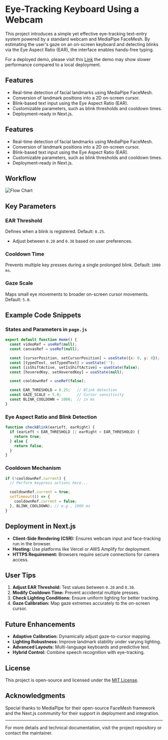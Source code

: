 # Eye-Tracking Keyboard Using a Webcam

This project introduces a simple yet effective eye-tracking text-entry system powered by a standard webcam and MediaPipe FaceMesh. By estimating the user's gaze on an on-screen keyboard and detecting blinks via the Eye Aspect Ratio (EAR), the interface enables hands-free typing. 

For a deployed demo, please visit this [Link](https://eye-tracking-7poqps5eq-stahmir79gmailcoms-projects.vercel.app/)
the demo may show slower performance compared to a local deployment.

## Features

- Real-time detection of facial landmarks using MediaPipe FaceMesh.
- Conversion of landmark positions into a 2D on-screen cursor.
- Blink-based text input using the Eye Aspect Ratio (EAR).
- Customizable parameters, such as blink thresholds and cooldown times.
- Deployment-ready in Next.js.

## Features

- Real-time detection of facial landmarks using MediaPipe FaceMesh.
- Conversion of landmark positions into a 2D on-screen cursor.
- Blink-based text input using the Eye Aspect Ratio (EAR).
- Customizable parameters, such as blink thresholds and cooldown times.
- Deployment-ready in Next.js.

## Workflow

![Flow Chart]("img/1.png")
## Key Parameters

### EAR Threshold
Defines when a blink is registered. Default: `0.25`.
- Adjust between `0.20` and `0.30` based on user preferences.

### Cooldown Time
Prevents multiple key presses during a single prolonged blink. Default: `1000 ms`.

### Gaze Scale
Maps small eye movements to broader on-screen cursor movements. Default: `5.0`.

## Example Code Snippets

### States and Parameters in `page.js`
```javascript
export default function Home() {
  const videoRef = useRef(null);
  const canvasRef = useRef(null);

  const [cursorPosition, setCursorPosition] = useState({x: 0, y: 0});
  const [typedText, setTypedText] = useState('');
  const [isShiftActive, setIsShiftActive] = useState(false);
  const [hoveredKey, setHoveredKey] = useState(null);

  const cooldownRef = useRef(false);

  const EAR_THRESHOLD = 0.25;   // Blink detection
  const GAZE_SCALE = 5.0;       // Cursor sensitivity
  const BLINK_COOLDOWN = 1000;  // in ms
}
```

### Eye Aspect Ratio and Blink Detection
```javascript
function checkBlink(earLeft, earRight) {
  if (earLeft < EAR_THRESHOLD || earRight < EAR_THRESHOLD) {
    return true;
  } else {
    return false;
  }
}
```

### Cooldown Mechanism
```javascript
if (!cooldownRef.current) {
  // Perform keypress actions here...

  cooldownRef.current = true;
  setTimeout(() => {
    cooldownRef.current = false;
  }, BLINK_COOLDOWN); // e.g., 1000 ms
}
```

## Deployment in Next.js

- **Client-Side Rendering (CSR):** Ensures webcam input and face-tracking run in the browser.
- **Hosting:** Use platforms like Vercel or AWS Amplify for deployment.
- **HTTPS Requirement:** Browsers require secure connections for camera access.

## User Tips

1. **Adjust EAR Threshold:** Test values between `0.20` and `0.30`.
2. **Modify Cooldown Time:** Prevent accidental multiple presses.
3. **Check Lighting Conditions:** Ensure uniform lighting for better tracking.
4. **Gaze Calibration:** Map gaze extremes accurately to the on-screen cursor.

## Future Enhancements

- **Adaptive Calibration:** Dynamically adjust gaze-to-cursor mapping.
- **Lighting Robustness:** Improve landmark stability under varying lighting.
- **Advanced Layouts:** Multi-language keyboards and predictive text.
- **Hybrid Control:** Combine speech recognition with eye-tracking.

## License
This project is open-source and licensed under the [MIT License](LICENSE).

## Acknowledgments
Special thanks to MediaPipe for their open-source FaceMesh framework and the Next.js community for their support in deployment and integration.

---

For more details and technical documentation, visit the project repository or contact the maintainer.
